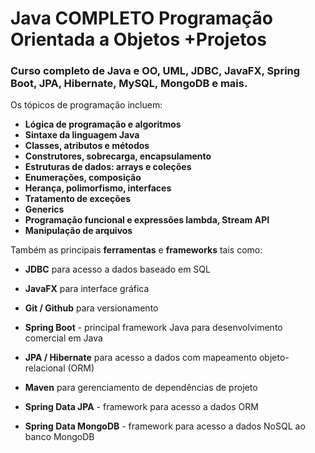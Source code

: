 # Java COMPLETO Programação Orientada a Objetos +Projetos

### Curso completo de Java e OO, UML, JDBC, JavaFX, Spring Boot, JPA, Hibernate, MySQL, MongoDB e mais.

Os tópicos de programação incluem:

- **Lógica de programação e algoritmos**
- **Sintaxe da linguagem Java**
- **Classes, atributos e métodos**
- **Construtores, sobrecarga, encapsulamento**
- **Estruturas de dados: arrays e coleções**
- **Enumerações, composição**
- **Herança, polimorfismo, interfaces**
- **Tratamento de exceções**
- **Generics**
- **Programação funcional e expressões lambda, Stream API**
- **Manipulação de arquivos**

Também as principais **ferramentas** e **frameworks** tais como:

- **JDBC** para acesso a dados baseado em SQL

- **JavaFX** para interface gráfica

- **Git / Github** para versionamento

- **Spring Boot** - principal framework Java para desenvolvimento comercial em Java

- **JPA / Hibernate** para acesso a dados com mapeamento objeto-relacional (ORM)

- **Maven** para gerenciamento de dependências de projeto

- **Spring Data JPA** - framework para acesso a dados ORM

- **Spring Data MongoDB** - framework para acesso a dados NoSQL ao banco MongoDB

  

